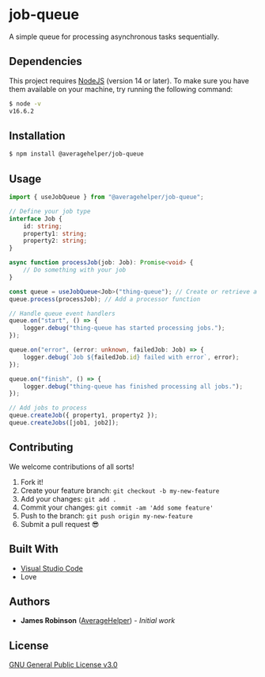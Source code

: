 # job-queue

A simple queue for processing asynchronous tasks sequentially.

## Dependencies

This project requires [NodeJS](https://nodejs.org/) (version 14 or later).
To make sure you have them available on your machine,
try running the following command:

```sh
$ node -v
v16.6.2
```

## Installation

```sh
$ npm install @averagehelper/job-queue
```

## Usage

```ts
import { useJobQueue } from "@averagehelper/job-queue";

// Define your job type
interface Job {
	id: string;
	property1: string;
	property2: string;
}

async function processJob(job: Job): Promise<void> {
	// Do something with your job
}

const queue = useJobQueue<Job>("thing-queue"); // Create or retrieve a job queue
queue.process(processJob); // Add a processor function

// Handle queue event handlers
queue.on("start", () => {
	logger.debug("thing-queue has started processing jobs.");
});

queue.on("error", (error: unknown, failedJob: Job) => {
	logger.debug(`Job ${failedJob.id} failed with error`, error);
});

queue.on("finish", () => {
	logger.debug("thing-queue has finished processing all jobs.");
});

// Add jobs to process
queue.createJob({ property1, property2 });
queue.createJobs([job1, job2]);
```

## Contributing

We welcome contributions of all sorts!

1.  Fork it!
2.  Create your feature branch: `git checkout -b my-new-feature`
3.  Add your changes: `git add .`
4.  Commit your changes: `git commit -am 'Add some feature'`
5.  Push to the branch: `git push origin my-new-feature`
6.  Submit a pull request :sunglasses:

## Built With

- [Visual Studio Code](https://code.visualstudio.com/)
- Love

## Authors

- **James Robinson** ([AverageHelper](https://github.com/AverageHelper)) - _Initial work_

## License

[GNU General Public License v3.0](LICENSE)
